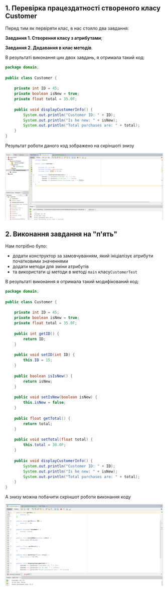 ## 1. Перевірка працездатності створеного класу Customer

Перед тим як первіряти клас, в нас стояло два завдання:

**Завдання 1. Створення класу з атрибутами**;

**Завдання 2. Додавання в клас методів**. 

В результаті виконання цих двох завдань, я отримала такий код:
``` java
package domain;

public class Customer {

    private int ID = 45;
    private boolean isNew = true;
    private float total = 35.0F;

    public void displayCustomerInfo() {
        System.out.println("Customer ID: " + ID);
        System.out.println("Is he new: " + isNew);
        System.out.println("Total purchases are: " + total);
    }
}
```

Результат роботи даного код зображено на скріншоті знизу

![alt-текст](https://github.com/ppc-ntu-khpi/java-1-katushhiaa/blob/main/Solution/done.jpg "Done")


## 2. Виконання завдання на "п'ять"
Нам потрібно було:
 - додати конструктор за замовчуванням, який ініціалізує атрибути початковими значеннями
 - додати методи для зміни атрибутів 
 - та  використати ці методи в методі ````main```` класу````CustomerTest````

В результаті виконання я отримала такий модифікований код:
```Java
package domain;

public class Customer {

    private int ID = 45;
    private boolean isNew = true;
    private float total = 35.0F;

    public int getID() {
        return ID;
    }

    public void setID(int ID) {
        this.ID = 15;
    }

    public boolean isIsNew() {
        return isNew;
    }

    public void setIsNew(boolean isNew) {
        this.isNew = false;
    }

    public float getTotal() {
        return total;
    }

    public void setTotal(float total) {
        this.total = 30.0F;
    } 

    public void displayCustomerInfo() {
        System.out.println("Customer ID: " + ID);
        System.out.println("Is he new: " + isNew);
        System.out.println("Total purchases are: " + total);
    }
}

```
А знизу можна побачити скріншот роботи виконання коду

![alt-текст](https://github.com/ppc-ntu-khpi/java-1-katushhiaa/blob/main/Solution/advanced.jpg)
